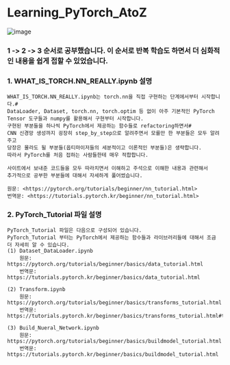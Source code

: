 # Learning_PyTorch_AtoZ


<p align ="center">
  
![image](https://user-images.githubusercontent.com/97151660/177296350-b43bd069-65c9-4d5e-abf0-99aaa73f1527.png)

### 1 -> 2 -> 3 순서로 공부했습니다. 이 순서로 반복 학습도 하면서 더 심화적인 내용을 쉽게 접할 수 있었습니다.

### 1. WHAT_IS_TORCH.NN_REALLY.ipynb 설명  

    WHAT_IS_TORCH.NN_REALLY.ipynb는 torch.nn을 직접 구현하는 단계에서부터 시작합니다.#
    DataLoader, Dataset, torch.nn, torch.optim 등 없이 아주 기본적인 PyTorch Tensor 도구들과 numpy를 활용해서 구현부터 시작합니다.  
    구현된 부분들을 하나씩 PyTorch에서 제공하는 함수들로 refactoring하면서#
    CNN 신경망 생성까지 굉장히 step_by_step으로 알려주면서 모를만 한 부분들은 모두 알려주고  
    당장은 몰라도 될 부분들(옵티마이저들의 세분적이고 이론적인 부분들)은 생략합니다.  
    따라서 PyTorch를 처음 접하는 사람들한테 매우 적합합니다.  

    사이트에서 보내준 코드들을 모두 따라치면서 이해하고 주석으로 이해한 내용과 관련해서  
    추가적으로 공부한 부분들에 대해서 자세하게 풀어썼습니다.  

    원문: <https://pytorch.org/tutorials/beginner/nn_tutorial.html>
    번역문: <https://tutorials.pytorch.kr/beginner/nn_tutorial.html>

### 2. PyTorch_Tutorial 파일 설명  

    PyTorch_Tutorial 파일은 다음으로 구성되어 있습니다.  
    PyTorch_Tutorial 부터는 PyTorch에서 제공하는 함수들과 라이브러리들에 대해서 조금 더 자세히 알 수 있습니다.
    (1) Dataset_DataLoader.ipynb  
        원문: https://pytorch.org/tutorials/beginner/basics/data_tutorial.html
        번역문: https://tutorials.pytorch.kr/beginner/basics/data_tutorial.html  
    
    (2) Transform.ipynb  
        원문: https://pytorch.org/tutorials/beginner/basics/transforms_tutorial.html
        번역문: https://tutorials.pytorch.kr/beginner/basics/transforms_tutorial.html#transform
    
    (3) Build_Nueral_Network.ipynb  
        원문: https://pytorch.org/tutorials/beginner/basics/buildmodel_tutorial.html  
        번역문: https://tutorials.pytorch.kr/beginner/basics/buildmodel_tutorial.html  
